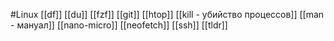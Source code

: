 #Linux 
[[df]]
[[du]]
[[fzf]]
[[git]]
[[htop]]
[[kill - убийство процессов]]
[[man - мануал]]
[[nano-micro]]
[[neofetch]]
[[ssh]]
[[tldr]]